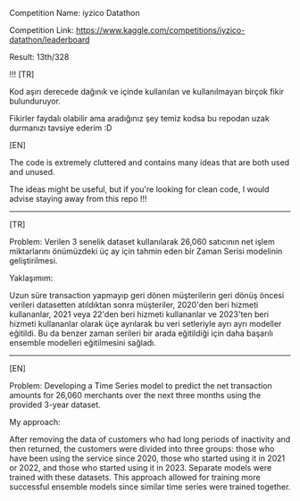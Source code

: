 Competition Name: iyzico Datathon

Competition Link: https://www.kaggle.com/competitions/iyzico-datathon/leaderboard

Result: 13th/328

!!!
[TR]

Kod aşırı derecede dağınık ve içinde kullanılan ve kullanılmayan birçok fikir bulunduruyor.

Fikirler faydalı olabilir ama aradığınız şey temiz kodsa bu repodan uzak durmanızı tavsiye ederim :D


[EN]

The code is extremely cluttered and contains many ideas that are both used and unused.

The ideas might be useful, but if you're looking for clean code, I would advise staying away from this repo
!!!

--------------------------------------------------------------------------------------------------------

[TR]

Problem: Verilen 3 senelik dataset kullanılarak 26,060 satıcının net işlem miktarlarını önümüzdeki üç ay için tahmin eden bir Zaman Serisi modelinin geliştirilmesi.

Yaklaşımım:

Uzun süre transaction yapmayıp geri dönen müşterilerin geri dönüş öncesi verileri datasetten atıldıktan sonra müşteriler, 2020'den beri hizmeti kullananlar, 2021 veya 22'den beri hizmeti kullananlar ve 2023'ten beri hizmeti kullananlar olarak üçe ayrılarak bu veri setleriyle ayrı ayrı modeller eğitildi. Bu da benzer zaman serileri bir arada eğitildiği için daha başarılı ensemble modelleri eğitilmesini sağladı.

---------------------------------------------------------------------------------------------------------

[EN]

Problem: Developing a Time Series model to predict the net transaction amounts for 26,060 merchants over the next three months using the provided 3-year dataset.

My approach:

After removing the data of customers who had long periods of inactivity and then returned, the customers were divided into three groups: those who have been using the service since 2020, those who started using it in 2021 or 2022, and those who started using it in 2023. Separate models were trained with these datasets. This approach allowed for training more successful ensemble models since similar time series were trained together.

